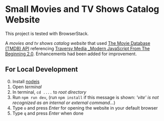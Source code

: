 # Small Movies and TV Shows Catalog Website

This project is tested with BrowserStack.

A _movies and tv shows catalog website_ that used [The Movie Database (TMDB) API](https://developer.themoviedb.org/reference/intro/getting-started) referencing [Traversy Media \_Modern JavaScript From The Beginning 2.0](https://www.traversymedia.com/modern-javascript-2-0). Enhancements had been added for improvement.

## For Local Development

0. Install [nodejs](https://nodejs.org/)
1. Open _terminal_
2. In terminal, `cd ....` to _root directory_
3. Run `npm run dev`, (run `npm install` if this message is shown: _'vite' is not recognized as an internal or external command..._)
4. Type `o` and press _Enter_ for opening the website in your default browser
5. Type `q` and press _Enter_ when done
